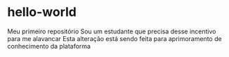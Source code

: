 # hello-world
Meu primeiro repositório
Sou um estudante que precisa desse incentivo para me alavancar
Esta alteração está sendo feita para aprimoramento de conhecimento da plataforma

